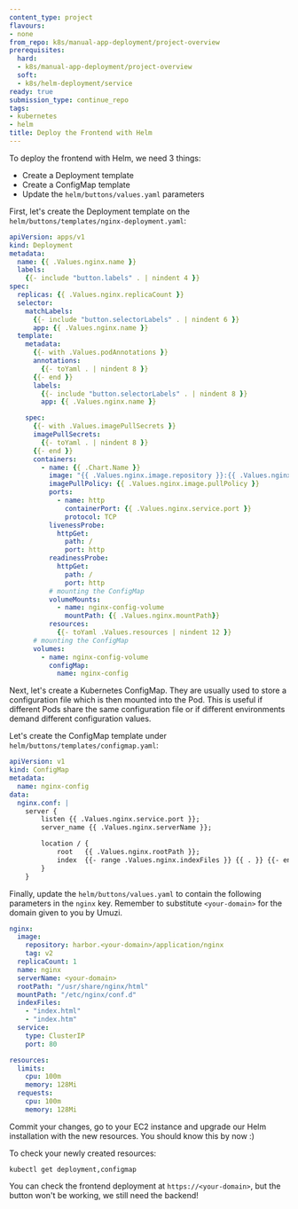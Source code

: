 ```yaml
---
content_type: project
flavours:
- none
from_repo: k8s/manual-app-deployment/project-overview
prerequisites:
  hard:
  - k8s/manual-app-deployment/project-overview
  soft:
  - k8s/helm-deployment/service
ready: true
submission_type: continue_repo
tags:
- kubernetes
- helm
title: Deploy the Frontend with Helm
---
```


To deploy the frontend with Helm, we need 3 things:
- Create a Deployment template 
- Create a ConfigMap template
- Update the `helm/buttons/values.yaml` parameters

First, let's create the Deployment template on the `helm/buttons/templates/nginx-deployment.yaml`:

```yaml
apiVersion: apps/v1
kind: Deployment
metadata:
  name: {{ .Values.nginx.name }}
  labels:
    {{- include "button.labels" . | nindent 4 }}
spec:
  replicas: {{ .Values.nginx.replicaCount }}
  selector:
    matchLabels:
      {{- include "button.selectorLabels" . | nindent 6 }}
      app: {{ .Values.nginx.name }}
  template:
    metadata:
      {{- with .Values.podAnnotations }}
      annotations:
        {{- toYaml . | nindent 8 }}
      {{- end }}
      labels:
        {{- include "button.selectorLabels" . | nindent 8 }}
        app: {{ .Values.nginx.name }}

    spec:
      {{- with .Values.imagePullSecrets }}
      imagePullSecrets:
        {{- toYaml . | nindent 8 }}
      {{- end }}
      containers:
        - name: {{ .Chart.Name }}
          image: "{{ .Values.nginx.image.repository }}:{{ .Values.nginx.image.tag | default .Chart.AppVersion }}"
          imagePullPolicy: {{ .Values.nginx.image.pullPolicy }}
          ports:
            - name: http
              containerPort: {{ .Values.nginx.service.port }}
              protocol: TCP
          livenessProbe:
            httpGet:
              path: /
              port: http
          readinessProbe:
            httpGet:
              path: /
              port: http
          # mounting the ConfigMap
          volumeMounts:
            - name: nginx-config-volume
              mountPath: {{ .Values.nginx.mountPath}}
          resources:
            {{- toYaml .Values.resources | nindent 12 }}
      # mounting the ConfigMap
      volumes:
        - name: nginx-config-volume
          configMap:
            name: nginx-config
```

Next, let's create a Kubernetes ConfigMap. They are usually used to store a configuration file which is then mounted into the Pod. This is useful if different Pods share the same configuration file or if different environments demand different configuration values.

Let's create the ConfigMap template under `helm/buttons/templates/configmap.yaml`:

```yaml
apiVersion: v1
kind: ConfigMap
metadata:
  name: nginx-config
data:
  nginx.conf: |
    server {
        listen {{ .Values.nginx.service.port }};
        server_name {{ .Values.nginx.serverName }};

        location / {
            root   {{ .Values.nginx.rootPath }};
            index  {{- range .Values.nginx.indexFiles }} {{ . }} {{- end }};
        }
    }
```

Finally, update the `helm/buttons/values.yaml` to contain the following parameters in the `nginx` key. Remember to substitute `<your-domain>` for the domain given to you by Umuzi.

```yaml
nginx:
  image:
    repository: harbor.<your-domain>/application/nginx
    tag: v2
  replicaCount: 1
  name: nginx
  serverName: <your-domain>
  rootPath: "/usr/share/nginx/html"
  mountPath: "/etc/nginx/conf.d"
  indexFiles:
    - "index.html"
    - "index.htm"
  service:
    type: ClusterIP
    port: 80

resources: 
  limits:
    cpu: 100m
    memory: 128Mi
  requests:
    cpu: 100m
    memory: 128Mi
```

Commit your changes, go to your EC2 instance and upgrade our Helm installation with the new resources. You should know this by now :)

To check your newly created resources:
```
kubectl get deployment,configmap
```

You can check the frontend deployment at `https://<your-domain>`, but the button won't be working, we still need the backend!